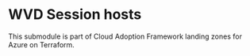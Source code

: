 # WVD Session hosts

This submodule is part of Cloud Adoption Framework landing zones for Azure on Terraform.
